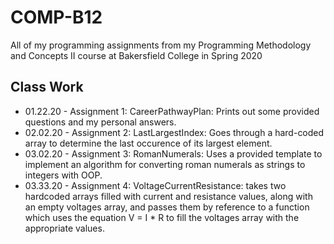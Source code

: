 # COMP-B12
All of my programming assignments from my Programming Methodology and Concepts II course at Bakersfield College in Spring 2020

Class Work
----------
  - 01.22.20  - Assignment 1: CareerPathwayPlan: Prints out some provided questions and my personal answers.
  - 02.02.20  - Assignment 2: LastLargestIndex: Goes through a hard-coded array to determine the last occurence of its largest element.
  - 03.02.20  - Assignment 3: RomanNumerals: Uses a provided template to implement an algorithm for converting roman numerals as strings to integers with OOP.
  - 03.33.20  - Assignment 4: VoltageCurrentResistance: takes two hardcoded arrays filled with current and resistance values, along with an empty voltages array, and passes them by reference to a function which uses the equation V = I * R to fill the voltages array with the appropriate values.
